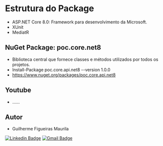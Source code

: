 # Estrutura do Package
- ASP.NET Core 8.0: Framework para desenvolvimento da Microsoft.
- XUnit
- MediatR

## NuGet Package: poc.core.net8
- Biblioteca central que fornece classes e métodos utilizados por todos os projetos.
- Install-Package poc.core.api.net8 --version 1.0.0
- https://www.nuget.org/packages/poc.core.api.net8

## Youtube
- ......

## Autor

- Guilherme Figueiras Maurila

[![Linkedin Badge](https://img.shields.io/badge/-Guilherme_Figueiras_Maurila-blue?style=flat-square&logo=Linkedin&logoColor=white&link=https://www.linkedin.com/in/guilherme-maurila)](https://www.linkedin.com/in/guilherme-maurila)
[![Gmail Badge](https://img.shields.io/badge/-gfmaurila@gmail.com-c14438?style=flat-square&logo=Gmail&logoColor=white&link=mailto:gfmaurila@gmail.com)](mailto:gfmaurila@gmail.com)


